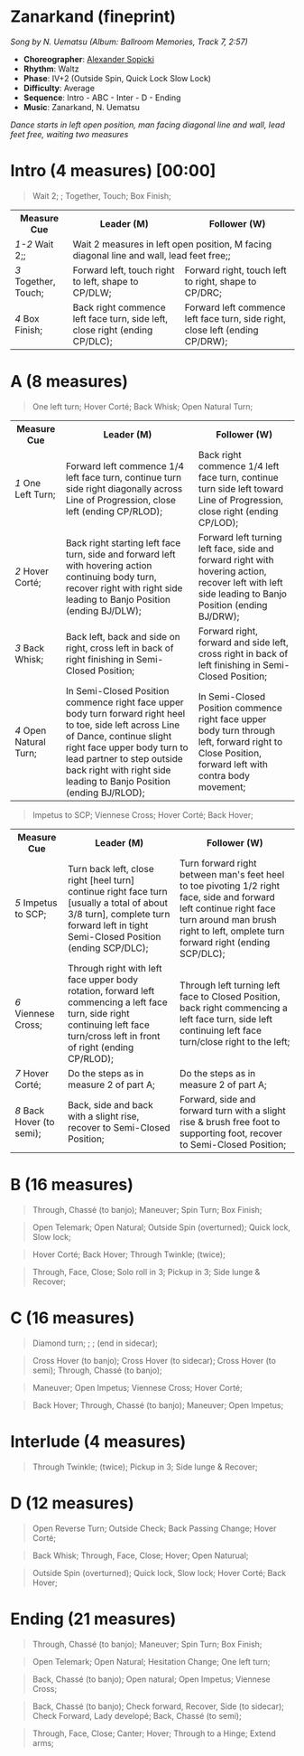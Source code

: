 # Zanarkand (fineprint)
*Song by N. Uematsu (Album: Ballroom Memories, Track 7, 2:57)*

* **Choreographer**: [Alexander Sopicki](mailto:cuesheets@gmx.net "cuesheets@gmx.net")
* **Rhythm**: Waltz
* **Phase**: IV+2 (Outside Spin, Quick Lock Slow Lock)
* **Difficulty**: Average
* **Sequence**: Intro - ABC - Inter - D - Ending
* **Music**: Zanarkand, N. Uematsu

*Dance starts in left open position, man facing diagonal line and wall, lead feet free, waiting two measures*

# Intro (4 measures) [00:00]

> Wait 2; ; Together, Touch; Box Finish;

<div></div>
<table>
  <tr>
    <th>Measure Cue</th>
    <th>Leader (M)</th>
    <th>Follower (W)</th>
  </tr>
  <tr>
    <td><em>1-2</em> Wait 2;;</td>
    <td colspan="2">
      Wait 2 measures in left open position, M facing diagonal line
      and wall, lead feet free;;
    </td>
  </tr>
  <tr>
    <td><em>3</em> Together, Touch;</td>
    <td>
      Forward left, touch right to left, shape to CP/DLW;
    </td>
    <td>
      Forward right, touch left to right, shape to CP/DRC;
    </td>
  </tr>
  <tr>
    <td><em>4</em> Box Finish;</td>
    <td>
      Back right commence left face turn, side left, close right (ending CP/DLC);
    </td>
    <td>
      Forward left commence left face turn, side right, close left (ending CP/DRW);
    </td>
  </tr>
</table>


# A (8 measures)

> One left turn; Hover Corté; Back Whisk; Open Natural Turn; 

<div></div>
<table>
  <tr>
    <th>Measure Cue</th>
    <th>Leader (M)</th>
    <th>Follower (W)</th>
  </tr>
  <tr>
    <td><em>1</em> One Left Turn;</td>
    <td>
      Forward left commence 1/4 left face turn, continue turn side right diagonally across Line of Progression, close left (ending CP/RLOD);
    </td>
    <td>
      Back right commence 1/4 left face turn, continue turn side left toward Line of Progression, close right (ending CP/LOD);
    </td>
  </tr>
  <tr>
    <td><em>2</em> Hover Corté;</td>
    <td>
      Back right starting left face turn, side and forward left with hovering action continuing body turn, recover right with right side leading to Banjo Position (ending BJ/DLW);
    </td>
    <td>
      Forward left turning left face, side and forward right with hovering action, recover left with left side leading to Banjo Position (ending BJ/DRW);
    </td>
  </tr>
  <tr>
    <td><em>3</em> Back Whisk;</td>
    <td>
      Back left, back and side on right, cross left in back of right finishing in Semi-Closed Position;
    </td>
    <td>
      Forward right, forward and side left, cross right in back of left finishing in Semi-Closed Position;
    </td>
  </tr>
  <tr>
    <td><em>4</em> Open Natural Turn;</td>
    <td>
      In Semi-Closed Position commence right face upper body turn forward right heel to toe, side left across Line of Dance, continue slight right face upper body turn to lead partner to step outside back right with right side leading to Banjo Position (ending BJ/RLOD);
    </td>
    <td>
       In Semi-Closed Position commence right face upper body turn through left, forward right to Close Position, forward left with contra body movement;
    </td>
  </tr>
</table>

> Impetus to SCP; Viennese Cross; Hover Corté; Back Hover;

<div></div>
<table>
  <tr>
    <th>Measure Cue</th>
    <th>Leader (M)</th>
    <th>Follower (W)</th>
  </tr>
  <tr>
    <td><em>5</em> Impetus to SCP;</td>
    <td>
       Turn back left, close right [heel turn] continue right face turn [usually a total of about 3/8 turn], complete turn forward left in tight Semi-Closed Position (ending SCP/DLC);
    </td>
    <td>
       Turn forward right between man's feet heel to toe pivoting 1/2 right face, side and forward left continue right face turn around man brush right to left, omplete turn forward right (ending SCP/DLC);
    </td>
  </tr>
  <tr>
    <td><em>6</em> Viennese Cross;</td>
    <td>
      Through right with left face upper body rotation, forward left commencing a left face turn, side right continuing left face turn/cross left in front of right (ending CP/RLOD);
    </td>
    <td>
      Through left turning left face to Closed Position, back right commencing a left face turn, side left continuing left face turn/close right to the left;
    </td>
  </tr>
  <tr>
    <td><em>7</em> Hover Corté;</td>
    <td>
      Do the steps as in measure 2 of part A;
    </td>
    <td>
      Do the steps as in measure 2 of part A;
    </td>
  </tr>
  <tr>
    <td><em>8</em> Back Hover (to semi);</td>
    <td>
      Back, side and back with a slight rise, recover to Semi-Closed Position;
    </td>
    <td>
      Forward, side and forward turn with a slight rise & brush free foot to supporting foot, recover to Semi-Closed Position;
    </td>
  </tr>
</table>

# B (16 measures)

> Through, Chassé (to banjo); Maneuver; Spin Turn; Box Finish; 

> Open Telemark; Open Natural; Outside Spin (overturned); Quick lock, Slow lock;

> Hover Corté; Back Hover; Through Twinkle; (twice); 

> Through, Face, Close; Solo roll in 3; Pickup in 3; Side lunge & Recover;


# C (16 measures)

> Diamond turn; ; ; (end in sidecar);

> Cross Hover (to banjo); Cross Hover (to sidecar); Cross Hover (to semi); Through, Chassé (to banjo);

> Maneuver; Open Impetus; Viennese Cross; Hover Corté; 

> Back Hover; Through, Chassé (to banjo); Maneuver; Open Impetus;


# Interlude (4 measures)

> Through Twinkle; (twice); Pickup in 3; Side lunge & Recover;


# D (12 measures)

> Open Reverse Turn; Outside Check; Back Passing Change; Hover Corté; 

> Back Whisk; Through, Face, Close; Hover; Open Naturual;

> Outside Spin (overturned); Quick lock, Slow lock; Hover Corté; Back Hover;


# Ending (21 measures)

> Through, Chassé (to banjo); Maneuver; Spin Turn; Box Finish; 

> Open Telemark; Open Natural; Hesitation Change; One left turn; 

> Back, Chassé (to banjo); Open natural; Open Impetus; Viennese Cross; 

> Back, Chassé (to banjo); Check forward, Recover, Side (to sidecar); Check Forward, Lady developé; Back, Chassé (to semi);

> Through, Face, Close; Canter; Hover; Through to a Hinge; Extend arms;

<meta name="x:audio-file" content="h/Hollywood Movie Strings/Hollywood Movie Strings - Zanarkand (from 'Final Fantasy X') (SW 28).mp3">